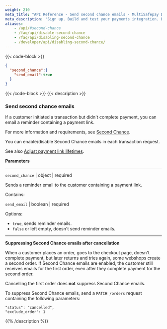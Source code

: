 ```yaml
---
weight: 210
meta_title: "API Reference - Send second chance emails - MultiSafepay Docs"
meta_description: "Sign up. Build and test your payments integration. Explore our products and services. Use our API Reference, SDKs, and wrappers. Get support."
aliases:
    - /api/#second-chance
    - /faq/api/disable-second-chance
    - /faq/api/disabling-second-chance
    - /developer/api/disabling-second-chance/
---
```


{{< code-block >}}
```json 
{
  "second_chance":{
    "send_email":true
  }
}
 ```
{{< /code-block >}}
{{< description >}}
### Send second chance emails

If a customer initiated a transaction but didn't complete payment, you can email a reminder containing a payment link.

For more information and requirements, see [Second Chance](/payments/boost/second-chance/).

You can enable/disable Second Chance emails in each transaction request. 

See also [Adjust payment link lifetimes](/api/#adjust-payment-link-lifetimes).


**Parameters**

----------------
`second_chance` | object | required

Sends a reminder email to the customer containing a payment link.  

Contains:  

`send_email` | boolean | required

Options:  

- `true`, sends reminder emails.  
- `false` or left empty, doesn't send reminder emails.   

----------------

**Suppressing Second Chance emails after cancellation**

When a customer places an order, goes to the checkout page, doesn't complete payment, but later returns and tries again, some webshops create a second order. If Second Chance emails are enabled, the customer still receives emails for the first order, even after they complete payment for the second order.

Cancelling the first order does **not** suppress Second Chance emails.

To suppress Second Chance emails, send a `PATCH /orders` request containing the following parameters:
``` 
"status": "cancelled",
"exclude_order": 1
```

{{% /description %}}
